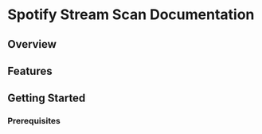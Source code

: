 # Spotify Stream Scan Documentation

## Overview

## Features

## Getting Started

### Prerequisites
